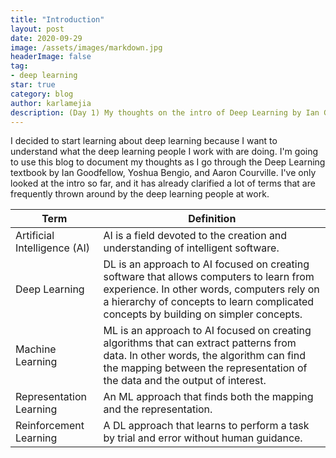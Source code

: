 ```yaml
---
title: "Introduction"
layout: post
date: 2020-09-29
image: /assets/images/markdown.jpg
headerImage: false
tag:
- deep learning
star: true
category: blog
author: karlamejia
description: (Day 1) My thoughts on the intro of Deep Learning by Ian Goodfellow, Yoshua Bengio, and Aaron Courville.
---
```


I decided to start learning about deep learning because I want to understand what the deep learning people I work with are doing. I'm going to use this blog to document my thoughts as I go through the Deep Learning textbook by Ian Goodfellow, Yoshua Bengio, and Aaron Courville. I've only looked at the intro so far, and it has already clarified a lot of terms that are frequently thrown around by the deep learning people at work. 

| Term                    | Definition |
|-------------------------|------------|
| Artificial Intelligence (AI) |  AI is a field devoted to the creation and understanding of intelligent software. |
| Deep Learning                | DL is an approach to AI focused on creating software that allows computers to learn from experience. In other words, computers rely on a hierarchy of concepts to learn complicated concepts by building on simpler concepts. |
| Machine Learning             | ML is an approach to AI focused on creating algorithms that can extract patterns from data. In other words, the algorithm can find the mapping between the representation of the data and the output of interest. |
| Representation Learning      | An ML approach that finds both the mapping and the representation. |
| Reinforcement Learning       | A DL approach that learns to perform a task by trial and error without human guidance. |


